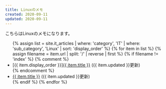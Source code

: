 ```yaml
---
title: Linuxのメモ
created: 2020-09-11
updated: 2020-09-11
---
```

こちらはLinuxのメモになります。

<ul>
    {% assign list = site.it_articles  | where: 'category', 'IT'
                                       | where: 'sub_category', 'Linux'
                                       | sort: 'display_order' %}
    {% for item in list %}
        {% assign filename = item.url | split: '/' | reverse | first %}
        {% if filename != 'index' %}
            {% comment %}
            <li>[{{ item.display_order }}]<a href="{{ item.url }}.html">{{ item.title }}</a> ({{ item.updated }}更新)</li>
            {% endcomment %}
            <li><a href="{{ item.url }}.html">{{ item.title }}</a> ({{ item.updated }}更新)</li>
        {% endif %}
    {% endfor %}
</ul>
